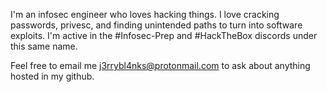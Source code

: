I'm an infosec engineer who loves hacking things. I love cracking passwords, privesc, and finding unintended paths to turn into software exploits.
I'm active in the #Infosec-Prep and #HackTheBox discords under this same name.

Feel free to email me j3rrybl4nks@protonmail.com to ask about anything hosted in my github.

<!--
**J3rryBl4nks/J3rryBl4nks** is a ✨ _special_ ✨ repository because its `README.md` (this file) appears on your GitHub profile.

Here are some ideas to get you started:

- 🔭 I’m currently working on ...
- 🌱 I’m currently learning ...
- 👯 I’m looking to collaborate on ...
- 🤔 I’m looking for help with ...
- 💬 Ask me about ...
- 📫 How to reach me: ...
- 😄 Pronouns: ...
- ⚡ Fun fact: ...
-->
